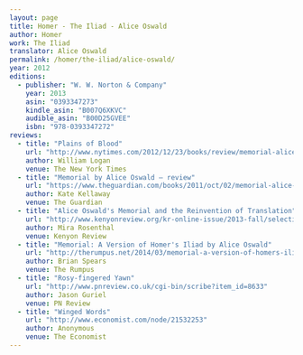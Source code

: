 ```yaml
---
layout: page
title: Homer - The Iliad - Alice Oswald
author: Homer
work: The Iliad
translator: Alice Oswald
permalink: /homer/the-iliad/alice-oswald/
year: 2012
editions:
  - publisher: "W. W. Norton & Company"
    year: 2013
    asin: "0393347273"
    kindle_asin: "B007Q6XKVC"
    audible_asin: "B00D25GVEE"
    isbn: "978-0393347272"
reviews:
  - title: "Plains of Blood"
    url: "http://www.nytimes.com/2012/12/23/books/review/memorial-alice-oswalds-version-of-the-iliad.html"
    author: William Logan
    venue: The New York Times
  - title: "Memorial by Alice Oswald – review"
    url: "https://www.theguardian.com/books/2011/oct/02/memorial-alice-oswald-review"
    author: Kate Kellaway
    venue: The Guardian
  - title: "Alice Oswald's Memorial and the Reinvention of Translation"
    url: "http://www.kenyonreview.org/kr-online-issue/2013-fall/selections/memorial-by-alice-oswald-738439/"
    author: Mira Rosenthal
    venue: Kenyon Review
  - title: "Memorial: A Version of Homer's Iliad by Alice Oswald"
    url: "http://therumpus.net/2014/03/memorial-a-version-of-homers-iliad-by-alice-oswald/"
    author: Brian Spears
    venue: The Rumpus
  - title: "Rosy-fingered Yawn"
    url: "http://www.pnreview.co.uk/cgi-bin/scribe?item_id=8633"
    author: Jason Guriel
    venue: PN Review
  - title: "Winged Words"
    url: "http://www.economist.com/node/21532253"
    author: Anonymous
    venue: The Economist
---
```

